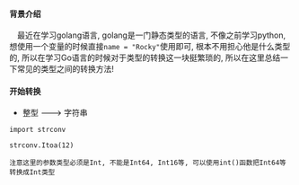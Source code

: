 #### 背景介绍

&emsp;最近在学习golang语言, golang是一门静态类型的语言, 不像之前学习python, 想使用一个变量的时候直接`name = "Rocky"`使用即可, 根本不用担心他是什么类型的, 所以在学习Go语言的时候对于类型的转换这一块挺繁琐的, 所以在这里总结一下常见的类型之间的转换方法!


#### 开始转换

* 整型 ---> 字符串

```
import strconv

strconv.Itoa(12)

注意这里的参数类型必须是Int, 不能是Int64, Int16等, 可以使用int()函数把Int64等转换成Int类型
```